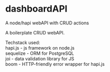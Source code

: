 # dashboardAPI
A node/hapi webAPI with CRUD actions

A boilerplate CRUD webAPI.

Techstack used:  
hapi.js - js framework on node.js  
sequelize - ORM for PostgreSQL  
joi - data validation library for JS  
boom - HTTP-friendly error wrapper for hapi.js
